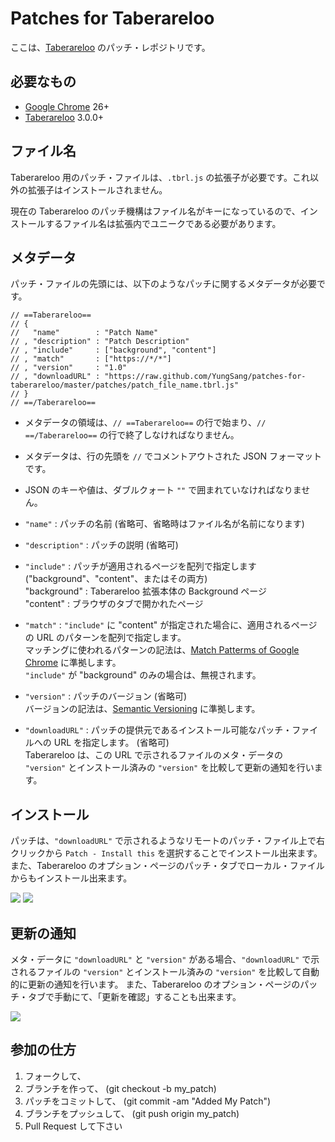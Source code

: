 # Patches for Taberareloo

ここは、[Taberareloo](https://github.com/Constellation/taberareloo) のパッチ・レポジトリです。

## 必要なもの

* [Google Chrome](http://www.google.com/chrome) 26+
* [Taberareloo](https://chrome.google.com/webstore/detail/taberareloo/ldcnohnnlpgglecmkldelbmiokgmikno) 3.0.0+

## ファイル名

Taberareloo 用のパッチ・ファイルは、`.tbrl.js` の拡張子が必要です。これ以外の拡張子はインストールされません。

現在の Taberareloo のパッチ機構はファイル名がキーになっているので、インストールするファイル名は拡張内でユニークである必要があります。

## メタデータ

パッチ・ファイルの先頭には、以下のようなパッチに関するメタデータが必要です。

	// ==Taberareloo==
	// {
	//	 "name"        : "Patch Name"
	// , "description" : "Patch Description"
	// , "include"     : ["background", "content"]
	// , "match"       : ["https://*/*"]
	// , "version"     : "1.0"
	// , "downloadURL" : "https://raw.github.com/YungSang/patches-for-taberareloo/master/patches/patch_file_name.tbrl.js"
	// }
	// ==/Taberareloo==

* メタデータの領域は、`// ==Taberareloo==` の行で始まり、`// ==/Taberareloo==` の行で終了しなければなりません。
* メタデータは、行の先頭を `//` でコメントアウトされた JSON フォーマットです。
* JSON のキーや値は、ダブルクォート `""` で囲まれていなければなりません。

* `"name"`        : パッチの名前 (省略可、省略時はファイル名が名前になります)

* `"description"` : パッチの説明 (省略可)

* `"include"`     : パッチが適用されるページを配列で指定します ("background"、"content"、またはその両方)  
	"background" : Taberareloo 拡張本体の Background ページ  
	"content"    : ブラウザのタブで開かれたページ

* `"match"`       : `"include"` に "content" が指定された場合に、適用されるページの URL のパターンを配列で指定します。  
	マッチングに使われるパターンの記法は、[Match Patterms of Google Chrome](http://developer.chrome.com/extensions/match_patterns.html) に準拠します。  
	`"include"` が "background" のみの場合は、無視されます。

* `"version"`     : パッチのバージョン (省略可)  
	バージョンの記法は、[Semantic Versioning](http://semver.org/) に準拠します。

* `"downloadURL"` : パッチの提供元であるインストール可能なパッチ・ファイルへの URL を指定します。 (省略可)  
	Taberareloo は、この URL で示されるファイルのメタ・データの `"version"` とインストール済みの `"version"` を比較して更新の通知を行います。

## インストール

パッチは、`"downloadURL"` で示されるようなリモートのパッチ・ファイル上で右クリックから `Patch - Install this` を選択することでインストール出来ます。
また、Taberareloo のオプション・ページのパッチ・タブでローカル・ファイルからもインストール出来ます。

![](https://lh4.googleusercontent.com/-FLTw9_8eUPY/UUu64q4-zyI/AAAAAAAAHyc/lN9pqKA3LIw/s438/%E3%82%B9%E3%82%AF%E3%83%AA%E3%83%BC%E3%83%B3%E3%82%B7%E3%83%A7%E3%83%83%E3%83%88+2013-03-21+6.57.55+PM.png)
![](https://lh4.googleusercontent.com/-W4ccbC3XZ2w/UVet7riNt9I/AAAAAAAAICE/x2JwC6F-czg/s782/Taberareloo+Option+2013-03-30+20-30-13.jpg)

## 更新の通知

メタ・データに `"downloadURL"` と `"version"` がある場合、`"downloadURL"` で示されるファイルの `"version"` とインストール済みの `"version"` を比較して自動的に更新の通知を行います。
また、Taberareloo のオプション・ページのパッチ・タブで手動にて、「更新を確認」することも出来ます。

![](https://lh6.googleusercontent.com/-18SdpKcMTAI/UVet-Sc0w1I/AAAAAAAAICM/c-r-ajgv18E/s782/Taberareloo+Option+2013-03-30+20-30-34.jpg)


## 参加の仕方

1. フォークして、
1. ブランチを作って、 (git checkout -b my_patch)
1. パッチをコミットして、 (git commit -am "Added My Patch")
1. ブランチをプッシュして、 (git push origin my_patch)
1. Pull Request して下さい